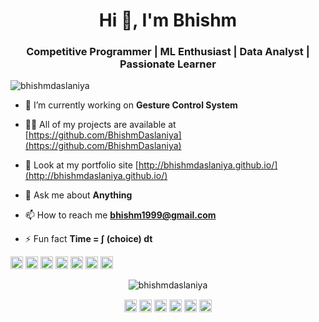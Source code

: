 <!--
Default template
### Hi there 👋


**BhishmDaslaniya/BhishmDaslaniya** is a ✨ _special_ ✨ repository because its `README.md` (this file) appears on your GitHub profile.

Here are some ideas to get you started:

- 🔭 I’m currently working on ...
- 🌱 I’m currently learning ...
- 👯 I’m looking to collaborate on ...
- 🤔 I’m looking for help with ...
- 💬 Ask me about ...
- 📫 How to reach me: ...
- 😄 Pronouns: ...
- ⚡ Fun fact: ...
-->

<h1 align="center">Hi 👋, I'm Bhishm</h1>
<h3 align="center">Competitive Programmer | ML Enthusiast | Data Analyst | Passionate Learner</h3>
<p align="left"> <img src="https://komarev.com/ghpvc/?username=bhishmdaslaniya" alt="bhishmdaslaniya" /> </p>

- 🔭 I’m currently working on **Gesture Control System**

- 👨‍💻 All of my projects are available at [https://github.com/BhishmDaslaniya](https://github.com/BhishmDaslaniya)

- 🌟 Look at my portfolio site [http://bhishmdaslaniya.github.io/](http://bhishmdaslaniya.github.io/)

- 💬 Ask me about **Anything**

- 📫 How to reach me **bhishm1999@gmail.com**

- ⚡ Fun fact **Time = ∫ (choice) dt**

<p align="left"><img src="https://devicons.github.io/devicon/devicon.git/icons/c/c-original.svg" alt="c" width="20" height="20"/> <img src="https://devicons.github.io/devicon/devicon.git/icons/cplusplus/cplusplus-original.svg" alt="cplusplus" width="20" height="20"/> <img src="https://devicons.github.io/devicon/devicon.git/icons/django/django-original.svg" alt="django" width="20" height="20"/> <img src="https://devicons.github.io/devicon/devicon.git/icons/mongodb/mongodb-original-wordmark.svg" alt="mongodb" width="20" height="20"/> <img src="https://devicons.github.io/devicon/devicon.git/icons/postgresql/postgresql-original-wordmark.svg" alt="postgresql" width="20" height="20"/> <img src="https://devicons.github.io/devicon/devicon.git/icons/python/python-original-wordmark.svg" alt="python" width="20" height="20"/> <img src="https://devicons.github.io/devicon/devicon.git/icons/linux/linux-original.svg" alt="linux" width="20" height="20"/></p><p align="center"> <img src="https://github-readme-stats.vercel.app/api?username=bhishmdaslaniya&show_icons=true" alt="bhishmdaslaniya" /> </p>

<p align="center">
<a href="https://twitter.com/bhishmpatel1999" target="blank"><img align="center" src="https://cdn.jsdelivr.net/npm/simple-icons@3.0.1/icons/twitter.svg" alt="bhishmpatel1999" height="20" width="20" /></a>
<a href="https://linkedin.com/in/bhishmdaslaniya" target="blank"><img align="center" src="https://cdn.jsdelivr.net/npm/simple-icons@3.0.1/icons/linkedin.svg" alt="bhishmdaslaniya" height="20" width="20" /></a>
<a href="https://stackoverflow.com/users/13987863" target="blank"><img align="center" src="https://cdn.jsdelivr.net/npm/simple-icons@3.0.1/icons/stackoverflow.svg" alt="13987863" height="20" width="20" /></a>
<a href="https://kaggle.com/bhishmpatel" target="blank"><img align="center" src="https://cdn.jsdelivr.net/npm/simple-icons@3.0.1/icons/kaggle.svg" alt="bhishmpatel" height="20" width="20" /></a>
<a href="https://instagram.com/mr_bhishm" target="blank"><img align="center" src="https://cdn.jsdelivr.net/npm/simple-icons@3.0.1/icons/instagram.svg" alt="mr_bhishm" height="20" width="20" /></a>
<a href="https://medium.com/@bhishm1999" target="blank"><img align="center" src="https://cdn.jsdelivr.net/npm/simple-icons@3.0.1/icons/medium.svg" alt="@bhishm1999" height="20" width="20" /></a>
</p>
